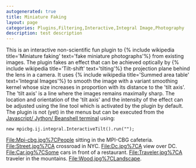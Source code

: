 ```yaml
---
autogenerated: true
title: Miniature Faking
layout: page
categories: Plugins,Filtering,Interactive,Integral Image,Photography
description: test description
---
```


This is an interactive non-scientific fun plugin to {% include wikipedia title='Miniature faking' text='fake miniature photographs'%} from existing images. The plugin fakes an effect that can be achieved optically by {% include wikipedia title='Tilt-shift' text='tilting'%} the projection plane behind the lens in a camera. It uses {% include wikipedia title='Summed area table' text='Integral Images'%} to smooth the image with a variant smoothing kernel whose size increases in proportion with its distance to the 'tilt axis'. The 'tilt axis' is a line where the images remains maximally sharp. The location and orientation of the 'tilt axis' and the intensity of the effect can be adjusted using the line tool which is activated by the plugin by default. The plugin is not (yet) in the menus but can be executed from the [Javascript/ Jython/ Beanshell terminal](/scripting) using:

    new mpicbg.ij.integral.InteractiveTilt().run("");

<File:Mpi-cbg.jpg%7CPeople> sitting in the MPI-CBG cafeteria. <File:Street.jpg%7CA> crossroad in NYC. <File:Dc.jpg%7CA> view over DC. <File:Car.jpg%7CSome> cars in front of a restaurant. <File:Traveler.jpg%7CA> traveler in the mountains. <File:Wood.jpg%7CLandscape>.

    
